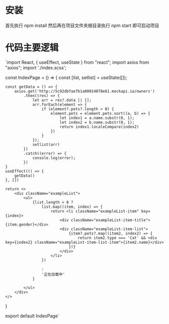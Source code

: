# 安装
首先执行 npm install 然后再在项目文件夹根目录执行 npm start 即可启动项目
# 代码主要逻辑

`import React, { useEffect, useState } from "react";
import axios from "axios";
import './index.scss';

const IndexPage = () => {
    const [list, setlist] = useState([]);

    const getData = () => {
        axios.get('http://5c92dbfae7b1a00014078e61.mockapi.io/owners')
            .then((res) => {
                let arr = res?.data || [];
                arr.forEach(element => {
                    if (element?.pets?.length > 0) {
                        element.pets = element.pets.sort((a, b) => {
                            let index1 = a.name.substr(0, 1);
                            let index2 = b.name.substr(0, 1);
                            return index1.localeCompare(index2)
                        })
                    }
                });
                setlist(arr)
            })
            .catch((error) => {
                console.log(error);
            })
    }
    useEffect(() => {
        getData()
    }, [])

    return <>
        <div className="exampleList">
            <ul>
                {list.length > 0 ?
                    list.map((item, index) => {
                        return <li className="exampleList-item" key={index}>
                            <div className="exampleList-item-title">{item.gender}</div>
                            <div className="exampleList-item-list">
                                {item?.pets?.map((item2, index2) => {
                                    return item2.type === 'Cat' && <div key={index2} className="exampleList-item-list-item">{item2.name}</div>
                                })}
                            </div>
                        </li>
                    })

                    :
                    '正在加载中'
                }

            </ul>
        </div>
    </>
}

export default IndexPage`


